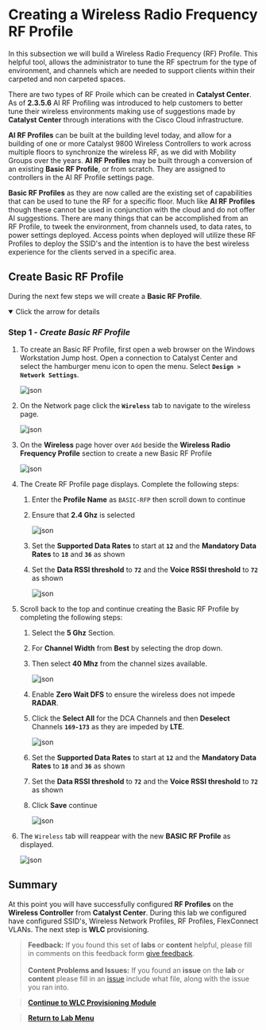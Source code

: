 # Creating a Wireless Radio Frequency RF Profile

In this subsection we will build a Wireless Radio Frequency (RF) Profile. This helpful tool, allows the administrator to tune the RF spectrum for the type of environment, and channels which are needed to support clients within their carpeted and non carpeted spaces. 

There are two types of RF Proile which can be created in **Catalyst Center**. As of **2.3.5.6** AI RF Profiling was introduced to help customers to better tune their wireless environments making use of suggestions made by **Catalyst Center** through interations with the Cisco Cloud infrastructure. 

**AI RF Profiles** can be built at the building level today, and allow for a building of one or more Catalyst 9800 Wireless Controllers to work across multiple floors to synchronize the wireless RF, as we did with Mobility Groups over the years. **AI RF Profiles** may be built through a conversion of an existing **Basic RF Profile**, or from scratch. They are assigned to controllers in the AI RF Profile settings page.

**Basic RF Profiles** as they are now called are the existing set of capabilities that can be used to tune the RF for a specific floor. Much like **AI RF Profiles** though these cannot be used in conjunction with the cloud and do not offer AI suggestions. There are many things that can be accomplished from an RF Profile, to tweek the environment, from channels used, to data rates, to power settings deployed. Access points when deployed will utilize these RF Profiles to deploy the SSID's and the intention is to have the best wireless experience for the clients served in a specific area.

## Create Basic RF Profile

During the next few steps we will create a **Basic RF Profile**.

<details open>
<summary> Click the arrow for details</summary>

### Step 1 - ***Create Basic RF Profile***

1. To create an Basic RF Profile, first open a web browser on the Windows Workstation Jump host. Open a connection to Catalyst Center and select the hamburger menu icon to open the menu. Select **`Design > Network Settings`**.

   ![json](./images/module2-wlans/dnac-menu-network-settings.png?raw=true "Import JSON")

2. On the Network page click the **`Wireless`** tab to navigate to the wireless page.

   ![json](./images/module2-wlans/dnac-navigation-wireless-settings.png?raw=true "Import JSON")

3. On the **Wireless** page hover over `Add` beside the **Wireless Radio Frequency Profile** section to create a new Basic RF Profile

   ![json](./images/module2-wlans/dnac-wireless-rfprofile-begin.png?raw=true "Import JSON")

4. The Create RF Profile page displays. Complete the following steps:
   1. Enter the **Profile Name** as `BASIC-RFP` then scroll down to continue
   2. Ensure that **2.4 Ghz** is selected

      ![json](./images/module2-wlans/dnac-wireless-rfprofile-24ghz-1.png?raw=true "Import JSON")

   3. Set the **Supported Data Rates** to start at **`12`** and the **Mandatory Data Rates** to **`18`** and **`36`** as shown
   4. Set the **Data RSSI threshold** to **`72`** and the **Voice RSSI threshold** to **`72`** as shown
   
      ![json](./images/module2-wlans/dnac-wireless-rfprofile-24ghz-2.png?raw=true "Import JSON")

5. Scroll back to the top and continue creating the Basic RF Profile by completing the following steps:

   1. Select the **5 Ghz** Section.
   2. For **Channel Width** from **Best** by selecting the drop down.
   3. Then select **40 Mhz** from the channel sizes available.

      ![json](./images/module2-wlans/dnac-wireless-rfprofile-5ghz-1.png?raw=true "Import JSON")

   4. Enable **Zero Wait DFS** to ensure the wireless does not impede **RADAR**.
   5. Click the **Select All** for the DCA Channels and then **Deselect** Channels **`169-173`** as they are impeded by **LTE**.

      ![json](./images/module2-wlans/dnac-wireless-rfprofile-5ghz-2.png?raw=true "Import JSON")

   6. Set the **Supported Data Rates** to start at **`12`** and the **Mandatory Data Rates** to **`18`** and **`36`** as shown
   7. Set the **Data RSSI threshold** to **`72`** and the **Voice RSSI threshold** to **`72`** as shown
   8. Click **Save** continue

      ![json](./images/module2-wlans/dnac-wireless-rfprofile-5ghz-3.png?raw=true "Import JSON")

6. The `Wireless` tab will reappear with the new **BASIC RF Profile** as displayed.

   ![json](./images/module2-wlans/dnac-wireless-rfprofile-results.png?raw=true "Import JSON")

</details>

## Summary

At this point you will have successfully configured **RF Profiles** on the **Wireless Controller** from **Catalyst Center**. During this lab we configured have configured SSID's, Wireless Network Profiles, RF Profiles, FlexConnect VLANs. The next step is **WLC** provisioning.

> **Feedback:** If you found this set of **labs** or **content** helpful, please fill in comments on this feedback form [give feedback](https://app.smartsheet.com/b/form/f75ce15c2053435283a025b1872257fe).</br></br>
**Content Problems and Issues:** If you found an **issue** on the **lab** or **content** please fill in an [issue](https://github.com/kebaldwi/DNAC-TEMPLATES/issues/new) include what file, along with the issue you ran into. 

> [**Continue to WLC Provisioning Module**](../LAB-2-Wireless-Automation/module4-wlcprovisioning.md)

> [**Return to Lab Menu**](./README.md)